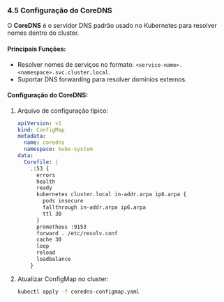 ### **4.5 Configuração do CoreDNS**

O **CoreDNS** é o servidor DNS padrão usado no Kubernetes para resolver nomes dentro do cluster.

#### **Principais Funções:**
- Resolver nomes de serviços no formato: `<service-name>.<namespace>.svc.cluster.local`.
- Suportar DNS forwarding para resolver domínios externos.

#### **Configuração do CoreDNS:**
1. Arquivo de configuração típico:  
   ```yaml
   apiVersion: v1
   kind: ConfigMap
   metadata:
     name: coredns
     namespace: kube-system
   data:
     Corefile: |
       .:53 {
         errors
         health
         ready
         kubernetes cluster.local in-addr.arpa ip6.arpa {
           pods insecure
           fallthrough in-addr.arpa ip6.arpa
           ttl 30
         }
         prometheus :9153
         forward . /etc/resolv.conf
         cache 30
         loop
         reload
         loadbalance
       }
   ```

2. Atualizar ConfigMap no cluster:  
   ```bash
   kubectl apply -f coredns-configmap.yaml
   ```

